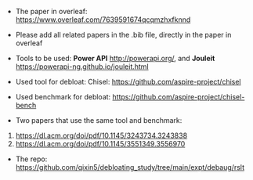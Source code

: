 - The paper in overleaf: https://www.overleaf.com/7639591674qcqmzhxfknnd

- Please add all related papers in the .bib file, directly in the paper in overleaf

- Tools to be used: **Power API** http://powerapi.org/, and **Jouleit** https://powerapi-ng.github.io/jouleit.html

- Used tool for debloat: Chisel: https://github.com/aspire-project/chisel
- Used benchmark for debloat: https://github.com/aspire-project/chisel-bench

- Two papers that use the same tool and benchmark:
1. https://dl.acm.org/doi/pdf/10.1145/3243734.3243838
2. https://dl.acm.org/doi/pdf/10.1145/3551349.3556970
- The repo: https://github.com/qixin5/debloating_study/tree/main/expt/debaug/rslt
